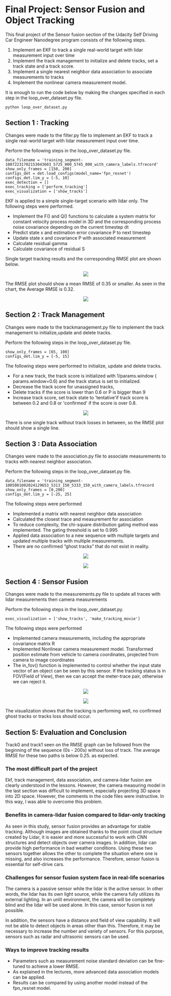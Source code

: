 
# Final Project: Sensor Fusion and Object Tracking

This final project of the Sensor fusion section of the Udacity Self Driving Car Engineer Nanodegree program consists of the following steps.

1. Implement an EKF to track a single real-world target with lidar measurement input over time
2. Implement the track management to initialize and delete tracks, set a track state and a track score.
3. Implement a single nearest neighbor data association to associate measurements to tracks
4. Implement the nonlinear camera measurement model.


It is enough to run the code below by making the changes specified in each step in the loop_over_dataset.py file.

```
python loop_over_dataset.py
```



## Section 1 : Tracking

Changes were made to the filter.py file to implement an EKF to track a single real-world target with lidar measurement input over time.

Perform the following steps in the loop_over_dataset.py file.

```
data_filename = 'training_segment-10072231702153043603_5725_000_5745_000_with_camera_labels.tfrecord'
show_only_frames = [150, 200]
configs_det = det.load_configs(model_name='fpn_resnet')
configs_det.lim_y = [-5, 10]
exec_detection = []
exec_tracking = ['perform_tracking']
exec_visualization = ['show_tracks']
```

EKF is applied to a simple single-target scenario with lidar only. The following steps were performed.

- Implement the F() and Q() functions to calculate a system matrix for constant velocity process model in 3D and the corresponding process noise covariance depending on the current timestep dt
- Predict state x and estimation error covariance P to next timestep
- Update state x and covariance P with associated measurement
- Calculate residual gamma
- Calculate covariance of residual S

Single target tracking results and the corresponding RMSE plot are shown below.


<p align="center">
<img src="img/final/Figure_1.png"/> 
</p>

The RMSE plot should show a mean RMSE of 0.35 or smaller. As seen in the chart, the Average RMSE is 0.32. 

<p align="center">
<img src="img/final/Figure_2.png"/> 
</p>


## Section 2 : Track Management


Changes were made to the trackmanagement.py file to implement the track management to initialize,update and delete tracks.

Perform the following steps in the loop_over_dataset.py file.


```
show_only_frames = [65, 100]
configs_det.lim_y = [-5, 15]
```

The following steps were performed to initialize, update and delete tracks.

- For a new track, the track score is initialized with 1/params.window ( params.window=0.6) and the track status is set to initialized. 
- Decrease the track score for unassigned tracks,
- Delete tracks if the score is lower than 0.6 or P is bigger than 9
- Increase track score, set track state to 'tentative'if track score is between 0.2 and 0.8 or 'confirmed'  if the score is over 0.8.

<p align="center">
<img src="img/final/Figure_3.png"/>
</p>
<p align="center"></p>

There is one single track without track losses in between, so the RMSE plot should show a single line. 

## Section 3 : Data Association

Changes were made to the association.py file to associate measurements to tracks with nearest neighbor association.



Perform the following steps in the loop_over_dataset.py file.
```
data_filename = 'training_segment-1005081002024129653_5313_150_5333_150_with_camera_labels.tfrecord
show_only_frames = [0,200]
configs_det.lim_y = [-25, 25]
```

The following steps were performed

- Implemented a matrix with nearest neighbor data association
- Calculated the closest trace and measurement for association
- To reduce complexity, the chi-square distribution gating method was implemented. The gating threshold is set to 0.995
- Applied data association to a new sequence with multiple targets and updated multiple tracks with multiple measurements.
- There are no confirmed “ghost tracks” that do not exist in reality.
<p align="center">
<img src="img/final/Figure_4.png"/>
</p>

<p align="center">
<img src="img/final/Figure_5.png"/>
</p>


## Section 4 : Sensor Fusion

Changes were made to the measurements.py file to update all traces with lidar measurements then camera measurements

Perform the following steps in the loop_over_dataset.py.

```
exec_visualization = ['show_tracks', 'make_tracking_movie']
```
The following steps were performed

- Implemented camera measurements, including the appropriate covariance matrix R
- Implemented Nonlinear camera measurement model. Transformed position estimate from vehicle to camera coordinates, projected from camera to image coordinates
- The in_fov() function is implemented to control whether the input state vector of an object can be seen by this sensor. If the tracking status is in FOV(Field of View), then we can accept the meter-trace pair, otherwise we can reject it.

<p align="center">
<img src="img/final/movie.gif"/> 
</p>


<p align="center">
<img src="img/final/Figure_7.png"/>
</p>

The visualization shows that the tracking is performing well, no confirmed ghost tracks or tracks loss should occur.


## Section 5: Evaluation and Conclusion
Track0 and track1 seen on the RMSE graph can be followed from the beginning of the sequence (0s - 200s) without loss of track. The average RMSE for these two paths is below 0.25. as expected.

### The most difficult part of the project
Ekf, track management, data association, and camera-lidar fusion are clearly understood in the lessons. However, the camera measuring model in the last section was difficult to implement, especially projecting 3D space into 2D space. However, the comments in the code files were instructive. In this way, I was able to overcome this problem.

### Benefits in camera-lidar fusion compared to lidar-only tracking 
As seen in this study, sensor fusion provides an advantage for stable tracking. Although images are obtained thanks to the point cloud structure created by Lidar, it is easier and more successful to work with CNN structures and detect objects over camera images. In addition, lidar can provide high performance in bad weather conditions. Using these two sensors together allows the other to complete the situation where one is missing, and also increases the performance. Therefore, sensor fusion is essential for self-drive cars.
### Challenges for sensor fusion system face in real-life scenarios
The camera is a passive sensor while the lidar is the active sensor. In other words, the lidar has its own light source, while the camera fully utilizes its external lighting. In an unlit environment, the camera will be completely blind and the lidar will be used alone. In this case, sensor fusion is not possible.

In addition, the sensors have a distance and field of view capability. It will not be able to detect objects in areas other than this. Therefore, it may be necessary to increase the number and variety of sensors. For this purpose, sensors such as radar and ultrasonic sensors can be used.
### Ways to improve tracking results

- Parameters such as measurement noise standard deviation can be fine-tuned to achieve a lower RMSE. 
- As explained in the lectures, more advanced data association models can be applied.
- Results can be compared by using another model instead of the fpn_resnet model.

